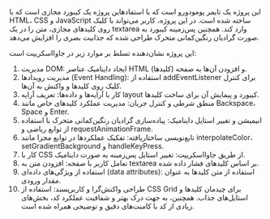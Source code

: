 این پروژه یک تایمر پومودورو است که با استفادهاین پروژه یک کیبورد مجازی است که با HTML، CSS و JavaScript ساخته شده است. در این پروژه، کاربر می‌تواند با کلیک روی کلیدهای مجازی، متن را در یک textarea وارد کند. همچنین پس‌زمینه کیبورد به صورت گرادیان رنگین‌کمانی متحرک طراحی شده که جذابیت بصری را افزایش می‌دهد.

این پروژه نشان‌دهنده تسلط بر موارد زیر در جاوااسکریپت است:
1. مدیریت DOM: ایجاد داینامیک عناصر HTML (کلیدها) و افزودن آن‌ها به صفحه.
2. مدیریت رویدادها (Event Handling): استفاده از addEventListener برای کنترل کلیک روی کلیدها و واکنش به آن‌ها.
3. کار با آرایه‌ها و داده‌ها: تعریف آرایه layout کیبورد و پیمایش آن برای ساخت کلیدها.
4. منطق شرطی و کنترل جریان: مدیریت عملکرد کلیدهای خاص مانند Backspace، Space و Enter.
5. انیمیشن و تغییر استایل داینامیک: پیاده‌سازی گرادیان رنگین‌کمانی متحرک با استفاده از توابع ریاضی و requestAnimationFrame.
6. تابع‌نویسی ساختاریافته: تفکیک عملکردها در توابع مجزا مانند interpolateColor، setGradientBackground و handleKeyPress.
7. کار با CSS از طریق جاوااسکریپت: تغییر استایل پس‌زمینه به صورت داینامیک.
8. تعامل کاربر با صفحه: افزودن متن به textarea بر اساس کلیدهای فشار داده شده.
9. استفاده از ویژگی‌های داده‌ای (data attributes): استفاده از متن کلیدها به عنوان مقدار ورودی.
10. طراحی واکنش‌گرا و کاربرپسند: استفاده از CSS Grid برای چیدمان کلیدها و استایل‌های جذاب.
همچنین، به جهت درک بهتر و شفافیت عملکرد کد، بخش‌های زیادی از کد با کامنت‌های دقیق و توضیحی همراه شده است.
